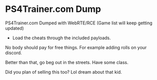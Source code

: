 # PS4Trainer.com Dump

PS4Trainer.com Dumped with WebRTE/RCE (Game list will keep getting updated)

- Load the cheats through the included payloads.

No body should pay for free things. For example adding rolls on your discord.

Better than that, go beg out in the streets. Have some class.

Did you plan of selling this too? Lol dream about that kid.

